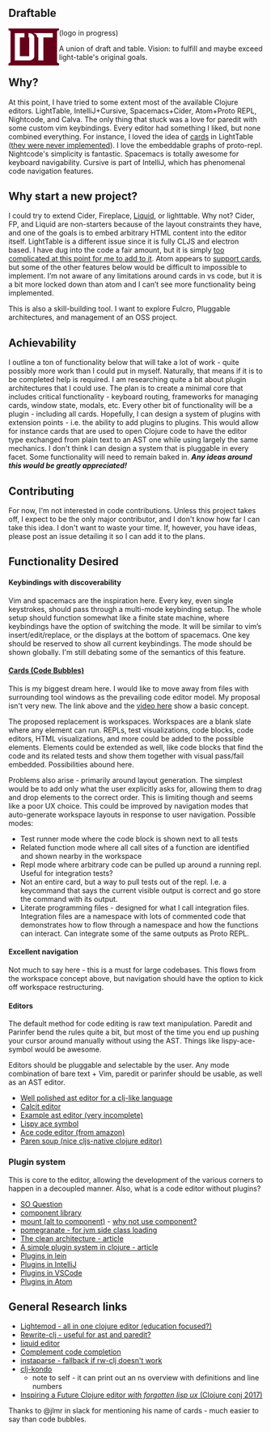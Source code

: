 ## Draftable

<img align="left" src="https://raw.githubusercontent.com/JJ-Atkinson/Draftable/master/logo/logo_100x73.png">
(logo in progress)

A union of draft and table. Vision: to fulfill and maybe exceed light-table's original goals.

## Why?

At this point, I have tried to some extent most of the available Clojure editors. LightTable, IntelliJ+Cursive, Spacemacs+Cider, Atom+Proto REPL, Nightcode, and Calva. The only thing that stuck was a love for paredit with some custom vim keybindings. Every editor had something I liked, but none combined everything. For instance, I loved the idea of [cards][2] in LightTable ([they were never implemented][1]). I love the embeddable graphs of proto-repl. Nightcode's simplicity is fantastic. Spacemacs is totally awesome for keyboard navigability. Cursive is part of IntelliJ, which has phenomenal code navigation features.

## Why start a new project?

I could try to extend Cider, Fireplace, [Liquid][14], or lighttable. Why not? Cider, FP, and Liquid are non-starters because of the layout constraints they have, and one of the goals is to embed arbitrary HTML content into the editor itself. LightTable is a different issue since it is fully CLJS and electron based. I have dug into the code a fair amount, but it is simply [too complicated at this point for me to add to it][4].  Atom appears to [support cards][18], but some of the other features below would be difficult to impossible to implement. I’m not aware of any limitations around cards in vs code, but it is a bit more locked down than atom and I can’t see more functionality being implemented. 

This is also a skill-building tool. I want to explore Fulcro, Pluggable architectures, and management of an OSS project. 

## Achievability 

I outline a ton of functionality below that will take a lot of work - quite possibly more work than I could put in myself. Naturally, that means if it is to be completed help is required. I am researching quite a bit about plugin architectures that I could use. The plan is to create a minimal core that includes critical functionality - keyboard routing, frameworks for managing cards, window state, modals, etc. Every other bit of functionality will be a plugin - including all cards. Hopefully, I can design a system of plugins with extension points - i.e. the ability to add plugins to plugins. This would allow for instance cards that are used to open Clojure code to have the editor type exchanged from plain text to an AST one while using largely the same mechanics. I don't think I can design a system that is pluggable in every facet. Some functionality will need to remain baked in. ***Any ideas around this would be greatly appreciated!***

## Contributing

For now, I'm not interested in code contributions. Unless this project takes off, I expect to be the only major contributor, and I don't know how far I can take this idea. I don't want to waste your time. If, however, you have ideas, please post an issue detailing it so I can add it to the plans.

## Functionality Desired

#### Keybindings with discoverability

Vim and spacemacs are the inspiration here. Every key, even single keystrokes, should pass through a multi-mode keybinding setup. The whole setup should function somewhat like a finite state machine, where keybindings have the option of switching the mode. It will be similar to vim’s insert/edit/replace, or the displays at the bottom of spacemacs. One key should be reserved to show all current keybindings. The mode should be shown globally. I'm still debating some of the semantics of this feature.

#### [Cards (Code Bubbles)][5]

This is my biggest dream here. I would like to move away from files with surrounding tool windows as the prevailing code editor model. My proposal isn't very new. The link above and the [video here][2] show a basic concept.
 
The proposed replacement is workspaces. Workspaces are a blank slate where any element can run. REPLs, test visualizations, code blocks, code editors, HTML visualizations, and more could be added to the possible elements. Elements could be extended as well, like code blocks that find the code and its related tests and show them together with visual pass/fail embedded. Possibilities abound here.

Problems also arise - primarily around layout generation. The simplest would be to add only what the user explicitly asks for, allowing them to drag and drop elements to the correct order. This is limiting though and seems like a poor UX choice. This could be improved by navigation modes that auto-generate workspace layouts in response to user navigation. Possible modes:

- Test runner mode where the code block is shown next to all tests
- Related function mode where all call sites of a function are identified and shown nearby in the workspace
- Repl mode where arbitrary code can be pulled up around a running repl. Useful for integration tests?
- Not an entire card, but a way to pull tests out of the repl. I.e. a keycommand that says the current visible output is correct and go store the command with its output. 
- Literate programming files - designed for what I call integration files. Integration files are a namespace with lots of commented code that demonstrates how to flow through a namespace and how the functions can interact. Can integrate some of the same outputs as Proto REPL.

#### Excellent navigation

Not much to say here - this is a must for large codebases. This flows from the workspace concept above, but navigation should have the option to kick off workspace restructuring.

#### Editors

The default method for code editing is raw text manipulation. Paredit and Parinfer bend the rules quite a bit, but most of the time you end up pushing your cursor around manually without using the AST. Things like lispy-ace-symbol would be awesome.


Editors should be pluggable and selectable by the user. Any mode combination of bare text + Vim, paredit or parinfer should be usable, as well as an AST editor.

- [Well polished ast editor for a clj-like language][10]
- [Calcit editor][11]
- [Example ast editor (very incomplete)][9]
- [Lispy ace symbol][6]
- [Ace code editor (from amazon)][7]
- [Paren soup (nice cljs-native clojure editor)][8]

### Plugin system

This is core to the editor, allowing the development of the various corners to happen in a decoupled manner. Also, what is a code editor without plugins?

- [SO Question][20]
- [component library][21]
- [mount (alt to component)][23] - [why not use component?][24]
- [pomegranate - for jvm side class loading][22]
- [The clean architecture - article][25]
- [A simple plugin system in clojure - article][26]
- [Plugins in lein][27]
- [Plugins in IntelliJ][28]
- [Plugins in VSCode][29] 
- [Plugins in Atom][30]


## General Research links

- [Lightemod - all in one clojure editor (education focused?)][12]
- [Rewrite-clj - useful for ast and paredit?][13]
- [liquid editor][14]
- [Complement code completion][15]
- [instaparse - fallback if rw-clj doesn't work][16]
- [clj-kondo][17]
    - note to self - it can print out an ns overview with definitions and line numbers
- [Inspiring a Future Clojure editor _with forgotten lisp ux_ (Clojure conj 2017)][19]

Thanks to @jlmr in slack for mentioning his name of cards - much easier to say than code bubbles.

[1]: https://groups.google.com/forum/#!searchin/light-table-discussion/bubbles/light-table-discussion/AIx17mxKQmo/JiGFRzu6uxkJ
[2]: https://www.kickstarter.com/projects/ibdknox/light-table
[4]: https://groups.google.com/forum/#!msg/light-table-discussion/2csnnNA1pfo/693EWDJVhuwJ
[5]: http://cs.brown.edu/~spr/codebubbles/
[6]: http://oremacs.com/lispy/#lispy-ace-symbol
[7]: https://ace.c9.io/
[8]: https://github.com/oakes/paren-soup/
[9]: https://github.com/Hendekagon/iiiiioiooooo-dom
[10]: http://kevinmahoney.co.uk/articles/structural-editor-prototype/
[11]: https://github.com/Cirru/calcit-editor
[12]: https://github.com/oakes/Lightmod
[13]: https://github.com/xsc/rewrite-clj
[14]: https://github.com/mogenslund/liquid
[15]: https://github.com/alexander-yakushev/compliment
[16]: https://github.com/Engelberg/instaparse
[17]: https://github.com/borkdude/clj-kondo
[18]: https://github.com/moodyloo/atombubble
[19]: https://www.youtube.com/watch?v=K0Tsa3smr1w
[20]: https://stackoverflow.com/questions/17969926/architecture-for-plugins-to-be-loaded-in-runtime
[21]: https://github.com/stuartsierra/component
[22]: https://github.com/clj-commons/pomegranate
[23]: https://github.com/tolitius/mount
[24]: https://github.com/tolitius/mount/blob/master/doc/differences-from-component.md#differences-from-component
[25]: https://blog.cleancoder.com/uncle-bob/2012/08/13/the-clean-architecture.html
[26]: https://yogthos.net/posts/2015-01-15-A-Plugin-System-in-Clojure.html
[27]: https://github.com/technomancy/leiningen/blob/master/doc/PLUGINS.md#writing-a-plugin
[28]: http://www.jetbrains.org/intellij/sdk/docs/basics/plugin_structure/plugin_extensions.html#how-to-get-the-extension-points-list
[29]: https://code.visualstudio.com/api/extension-capabilities/overview
[30]: https://github.com/atom/flight-manual.atom.io